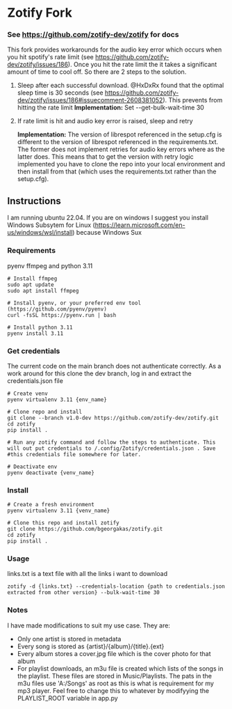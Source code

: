 # Zotify Fork
### See https://github.com/zotify-dev/zotify for docs

This fork provides workarounds for the audio key error which occurs when you hit spotify's rate limit (see https://github.com/zotify-dev/zotify/issues/186). Once you hit the rate limit the it takes a significant amount of time to cool off. So there are 2 steps to the solution.
1. Sleep after each successful download. @HxDxRx found that the optimal sleep time is 30 seconds (see https://github.com/zotify-dev/zotify/issues/186#issuecomment-2608381052). This prevents from   hitting the rate limit
  **Implementation:** Set --get-bulk-wait-time 30
2. If rate limit is hit and audio key error is raised, sleep and retry

    **Implementation:** The version of librespot referenced in the setup.cfg is different to the version of librespot referenced in the requirements.txt. The former does not implement retries for audio key errors where as the latter does. This means that to get the version with retry logic implemented you have to clone the repo into your local environment and then install from that (which uses the requirements.txt rather than the setup.cfg).

## Instructions  
I am running ubuntu 22.04. If you are on windows I suggest you install Windows Subsytem for Linux (https://learn.microsoft.com/en-us/windows/wsl/install) because Windows Sux

### Requirements
pyenv ffmpeg and python 3.11
```
# Install ffmpeg
sudo apt update
sudo apt install ffmpeg

# Install pyenv, or your preferred env tool (https://github.com/pyenv/pyenv)
curl -fsSL https://pyenv.run | bash

# Install python 3.11
pyenv install 3.11
```
### Get credentials
The current code on the main branch does not authenticate correctly. As a work around for this clone the dev branch, log in and extract the credentials.json file
```
# Create venv
pyenv virtualenv 3.11 {env_name}

# Clone repo and install
git clone --branch v1.0-dev https://github.com/zotify-dev/zotify.git
cd zotify
pip install .

# Run any zotify command and follow the steps to authenticate. This will out put credentials to /.config/Zotify/credentials.json . Save #this credentials file somewhere for later.

# Deactivate env
pyenv deactivate {venv_name}
```

### Install

```
# Create a fresh environment
pyenv virtualenv 3.11 {venv_name}

# Clone this repo and install zotify
git clone https://github.com/bgeorgakas/zotify.git
cd zotify
pip install .
```

### Usage
links.txt is a text file with all the links i want to download

```
zotify -d {links.txt} --credentials-location {path to credentials.json extracted from other version} --bulk-wait-time 30
```
### Notes
I have made modifications to suit my use case. They are:
- Only one artist is stored in metadata
- Every song is stored as {artist}/{album}/{title}.{ext}
- Every album stores a cover.jpg file which is the cover photo for that album
- For playlist downloads, an m3u file is created which lists of the songs in the playlist. These files are stored in Music/Playlists. The pats in the m3u files use 'A:/Songs' as root as this is what is requirement for my mp3 player. Feel free to change this to whatever by modifyying the PLAYLIST_ROOT variable in app.py
